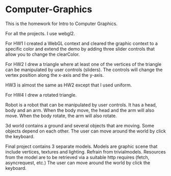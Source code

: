 # Computer-Graphics

This is the homework for Intro to Computer Graphics.

For all the projects. I use webgl2.

For HW1 I created a WebGL context and cleared the graphic context to a specific color 
and extend the demo by adding three slider controls that allow you to change the clearColor.

For HW2 I drew a triangle where at least one of the vertices of the triangle can be manipulated by user controls (sliders). 
The controls will change the vertex position along the x-axis and the y-axis.

HW3 is almost the same as HW2 except that I used uniform.

For HW4 I drew a rotated triangle.

Robot is a robot that can be manipulated by user controls. It has a head, body and an arm.
When the body move, the head and the arm will also move.
When the body rotate, the arm will also rotate.

3d world contains a ground and several objects that are moving. Some objects depend on each other. 
The user can move around the world by click the keyboard.

Final project contains 3 separate models.
Models are graphic scene that include vertices, textures and lighting. Refrain from trivialmodels.
Resources from the model are to be retrieved via a suitable http requires (fetch, asyncrequest, etc.)
The user can move around the world by click the keyboard.

